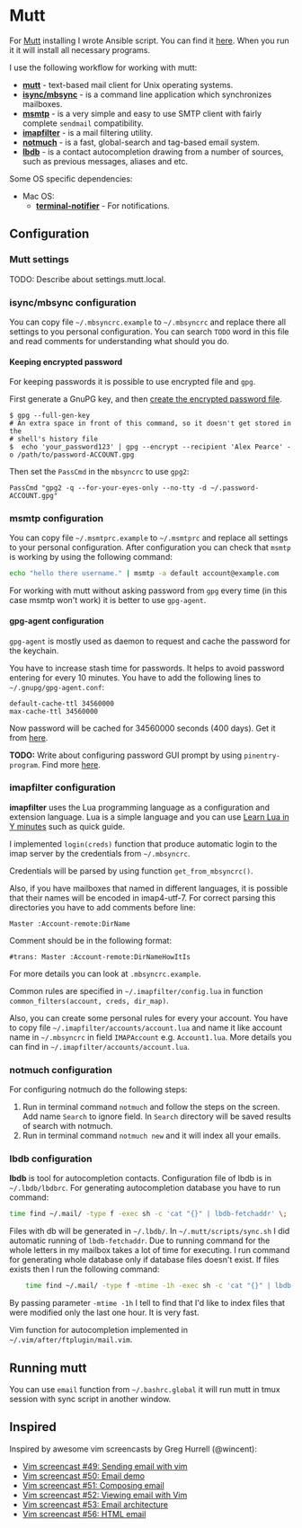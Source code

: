 # Mutt

For [Mutt](http://www.mutt.org/) installing I wrote Ansible script. You can find it [here](https://github.com/echuraev/Ansible/blob/master/roles/mutt/tasks/main.yml). When you run it it will install all necessary programs.

I use the following workflow for working with mutt:
* **[mutt](http://www.mutt.org/)** - text-based mail client for Unix operating systems.
* **[isync/mbsync](http://isync.sourceforge.net/)** -  is a command line application which synchronizes mailboxes.
* **[msmtp](http://msmtp.sourceforge.net/)** - is a very simple and easy to use SMTP client with fairly complete `sendmail` compatibility.
* **[imapfilter](https://github.com/lefcha/imapfilter/)** - is a mail filtering utility.
* **[notmuch](https://notmuchmail.org/)** - is a fast, global-search and tag-based email system.
* **[lbdb](https://www.spinnaker.de/lbdb/)** - is a contact autocompletion drawing from a number of sources, such as previous messages, aliases and etc.

Some OS specific dependencies:
* Mac OS:
    * **[terminal-notifier](https://github.com/julienXX/terminal-notifier)** - For notifications.

## Configuration
### Mutt settings
TODO: Describe about settings.mutt.local.

### isync/mbsync configuration
You can copy file `~/.mbsyncrc.example` to `~/.mbsyncrc` and replace there all
settings to you personal configuration. You can search `TODO` word in this file
and read comments for understanding what should you do.

#### Keeping encrypted password
For keeping passwords it is possible to use encrypted file and `gpg`.

First generate a GnuPG key, and then [create the encrypted password 
file](http://f-koehler.github.io/posts/2015-03-17-offlineimap-msmtp-gnupg.html).

```shell
$ gpg --full-gen-key
# An extra space in front of this command, so it doesn't get stored in the
# shell's history file
$  echo 'your_password123' | gpg --encrypt --recipient 'Alex Pearce' -o /path/to/password-ACCOUNT.gpg
```

Then set the `PassCmd` in the `mbsyncrc` to use `gpg2`:

```
PassCmd "gpg2 -q --for-your-eyes-only --no-tty -d ~/.password-ACCOUNT.gpg"
```

### msmtp configuration
You can copy file `~/.msmtprc.example` to `~/.msmtprc` and replace all settings
to your personal configuration.
After configuration you can check that `msmtp` is working by using the following
command:
```bash
echo "hello there username." | msmtp -a default account@example.com
```

For working with mutt without asking password from `gpg` every time (in this
case msmtp won't work) it is better to use `gpg-agent`.

#### gpg-agent configuration
`gpg-agent` is mostly used as daemon to request and cache the password for the
keychain.

You have to increase stash time for passwords. It helps to avoid password
entering for every 10 minutes. You have to add the following lines to
`~/.gnupg/gpg-agent.conf`:
```
default-cache-ttl 34560000
max-cache-ttl 34560000
```
Now password will be cached for 34560000 seconds (400 days). Get it from
[here](https://superuser.com/questions/624343/keep-gnupg-credentials-cached-for-entire-user-session).

**TODO:** Write about configuring password GUI prompt by using `pinentry-program`.
    Find more
    [here](http://code.lexarcana.com/posts/text-based-email-setup-with-mbsync-and-mu.html).

### imapfilter configuration
**imapfilter** uses the Lua programming language as a configuration and
extension language.  Lua is a simple language and you can use
[Learn Lua in Y minutes](https://learnxinyminutes.com/docs/lua/) such as quick
guide.

I implemented `login(creds)` function that produce automatic login to the imap
server by the credentials from `~/.mbsyncrc`.

Credentials will be parsed by using function `get_from_mbsyncrc()`.

Also, if you have mailboxes that named in different languages, it is possible
that their names will be encoded in imap4-utf-7. For correct parsing this
directories you have to add comments before line:
```
Master :Account-remote:DirName
```
Comment should be in the following format:
```
#trans: Master :Account-remote:DirNameHowItIs
```
For more details you can look at `.mbsyncrc.example`.

Common rules are specified in `~/.imapfilter/config.lua` in function
`common_filters(account, creds, dir_map)`.

Also, you can create some personal rules for every your account. You have to
copy file `~/.imapfilter/accounts/account.lua` and name it like account name in
`~/.mbsyncrc` in field `IMAPAccount` e.g. `Account1.lua`. More details you can
find in `~/.imapfilter/accounts/account.lua`.

### notmuch configuration
For configuring notmuch do the following steps:
1. Run in terminal command `notmuch` and follow the steps on the screen. Add
   name `Search` to ignore field. In `Search` directory will be saved results of
   search with notmuch.
2. Run in terminal command `notmuch new` and it will index all your emails.

### lbdb configuration
**lbdb** is tool for autocompletion contacts. Configuration file of lbdb is in
`~/.lbdb/lbdbrc`.
For generating autocompletion database you have to run command: 
```bash
time find ~/.mail/ -type f -exec sh -c 'cat "{}" | lbdb-fetchaddr' \;
```
Files with db will be generated in `~/.lbdb/`. In `~/.mutt/scripts/sync.sh` I
did automatic running of `lbdb-fetchaddr`. Due to running command for the whole
letters in my mailbox takes a lot of time for executing. I run command for
generating whole database only if database files doesn't exist. If files exists
then I run the following command:
```bash
    time find ~/.mail/ -type f -mtime -1h -exec sh -c 'cat "{}" | lbdb-fetchaddr' \;
```
By passing parameter `-mtime -1h` I tell to find that I'd like to index files
that were modified only the last one hour. It is very fast.

Vim function for autocompletion implemented in `~/.vim/after/ftplugin/mail.vim`.

## Running mutt
You can use `email` function from `~/.bashrc.global` it will run mutt in tmux
session with sync script in another window.

## Inspired
Inspired by awesome vim screencasts by Greg Hurrell (@wincent):
* [Vim screencast #49: Sending email with vim](https://www.youtube.com/watch?v=VBLh56J89do)
* [Vim screencast #50: Email demo](https://www.youtube.com/watch?v=19h34aP-fN4)
* [Vim screencast #51: Composing email](https://www.youtube.com/watch?v=9zffUQsbxgE)
* [Vim screencast #52: Viewing email with Vim](https://www.youtube.com/watch?v=YH3MnY52e9c)
* [Vim screencast #53: Email architecture](https://www.youtube.com/watch?v=obY1um6ehDM)
* [Vim screencast #56: HTML email](https://www.youtube.com/watch?v=blqvk-eth3E)

